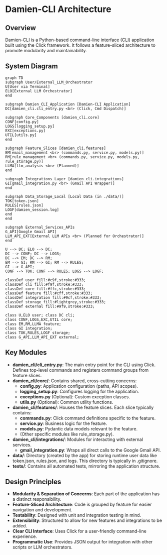 # Damien-CLI Architecture

## Overview

Damien-CLI is a Python-based command-line interface (CLI) application built using the Click framework. It follows a feature-sliced architecture to promote modularity and maintainability.

## System Diagram

```mermaid
graph TD
subgraph User/External_LLM_Orchestrator
U[User via Terminal]
ELO[External LLM Orchestrator]
end

subgraph Damien_CLI_Application [Damien-CLI Application]
DC[damien_cli.cli_entry.py <br> (Click, Cmd Dispatch)]

subgraph Core_Components [damien_cli.core]
CONF[config.py]
LOGS[logging_setup.py]
EXC[exceptions.py]
UTIL[utils.py]
end

subgraph Feature_Slices [damien_cli.features]
EM[email_management <br> (commands.py, service.py, models.py)]
RM[rule_management <br> (commands.py, service.py, models.py, rule_storage.py)]
LLMA[llm_analysis <br> (Planned)]
end

subgraph Integrations_Layer [damien_cli.integrations]
GI[gmail_integration.py <br> (Gmail API Wrapper)]
end

subgraph Data_Storage_Local [Local Data (in ./data/)]
TOK[token.json]
RULES[rules.json]
LOGF[damien_session.log]
end
end

subgraph External_Services_APIs
G_API[Google Gmail API]
LLM_API_EXT[External LLM APIs <br> (Planned for Orchestrator)]
end

U --> DC; ELO --> DC;
DC --> CONF; DC --> LOGS;
DC --> EM; DC --> RM;
EM --> GI; RM --> GI; RM --> RULES;
GI --> G_API;
CONF --> TOK; CONF --> RULES; LOGS --> LOGF;

classDef user fill:#c9f,stroke:#333;
classDef cli fill:#f9f,stroke:#333;
classDef core fill:#ffc,stroke:#333;
classDef feature fill:#cff,stroke:#333;
classDef integration fill:#9cf,stroke:#333;
classDef storage fill:#lightgrey,stroke:#333;
classDef external fill:#9f9,stroke:#333;

class U,ELO user; class DC cli;
class CONF,LOGS,EXC,UTIL core;
class EM,RM,LLMA feature;
class GI integration;
class TOK,RULES,LOGF storage;
class G_API,LLM_API_EXT external;
```

## Key Modules

* **damien_cli/cli_entry.py**: The main entry point for the CLI using Click. Defines top-level commands and registers command groups from feature slices.
* **damien_cli/core/**: Contains shared, cross-cutting concerns:
  * **config.py**: Application configuration (paths, API scopes).
  * **logging_setup.py**: Configures logging for the application.
  * **exceptions.py** (Optional): Custom exception classes.
  * **utils.py** (Optional): Common utility functions.
* **damien_cli/features/**: Houses the feature slices. Each slice typically contains:
  * **commands.py**: Click command definitions specific to the feature.
  * **service.py**: Business logic for the feature.
  * **models.py**: Pydantic data models relevant to the feature.
  * (Other specific modules like rule_storage.py).
* **damien_cli/integrations/**: Modules for interacting with external services.
  * **gmail_integration.py**: Wraps all direct calls to the Google Gmail API.
* **data/**: Directory (created by the app) for storing runtime user data like token.json, rules.json, and logs. This directory is typically in .gitignore.
* **tests/**: Contains all automated tests, mirroring the application structure.

## Design Principles

* **Modularity & Separation of Concerns**: Each part of the application has a distinct responsibility.
* **Feature-Sliced Architecture**: Code is grouped by feature for easier navigation and development.
* **Testability**: Designed with unit and integration testing in mind.
* **Extensibility**: Structured to allow for new features and integrations to be added.
* **Clear CLI Interface**: Uses Click for a user-friendly command-line experience.
* **Programmatic Use**: Provides JSON output for integration with other scripts or LLM orchestrators.
